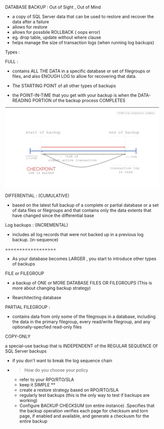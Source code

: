 DATABASE BACKUP : Out of Sight , Out of Mind 

- a copy of SQL Server data that can be used to restore and recover the data after a failure
- allows for restore 
- allows for possbile ROLLBACK ( oops error)
- eg. drop table, update without where clause
- helps manage the size of transaction logs (when running log backups)


Types : 

FULL : 
- contains ALL THE DATA in a specific database or set of filegroups or files, and also  ENOUGH LOG  to allow for recovering that data.

- The STARTING POINT of all other types of backups 

- the POINT-IN-TIME that you get with your backup is when the DATA-READING PORTION of the backup process COMPLETES 


![the timeline](<LectureImages/timeline.png>)  

DIFFERENTIAL : (CUMULATIVE)

- based on the latest full backup of a complete or partial database or a set of data files or filegroups and that contains only the data extents that have changed since the differential base

Log backups : (INCREMENTAL)


-  includes all log records that were not backed up in a previous log backup. (in-sequence)


==================

- As your database becomes LARGER , you start to introduce other types of backups 

FILE or FILEGROUP 

- a backup of ONE or MORE DATABASE FILES OR FILEGROUPS (This is more about changing backup strategy)

- Rearchitecting database 

PARTIAL FILEGROUP : 

- contains data from only some of the filegroups in a database, including the data in the primary filegroup, every read/write filegroup, and any optionally-specfied read-only files 

COPY-ONLY 

a special-use backup that is INDEPENDENT of the REGULAR SEQUENCE Of SQL Server backups 
- if you don't want to break the log sequence chain 


- > How do you choose your policy 


   - refer to your RPO/RTO/SLA
   - keep it SIMPLE **
   - create a restore strategy based on RPO/RTO/SLA 
   - regularly test backups (this is the only way to test if backups are working)
   - Configure BACKUP CHECKSUM (on entire instance)
        .Specifies that the backup operation verifies each page for checksum and torn page, if enabled and available, and generate a checkusm for the entire backup 
